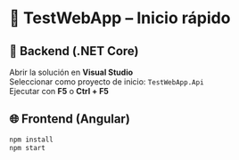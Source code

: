 # 🧪 TestWebApp – Inicio rápido

## 🔧 Backend (.NET Core)

Abrir la solución en **Visual Studio**  
Seleccionar como proyecto de inicio: `TestWebApp.Api`  
Ejecutar con **F5** o **Ctrl + F5**


## 🌐 Frontend (Angular)

```bash
npm install
npm start
